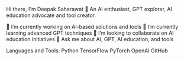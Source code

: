 Hi there, I'm Deepak Saharawat 👋
An AI enthusiast, GPT explorer, AI education advocate and tool creator.

🔭 I’m currently working on AI-based solutions and tools
🌱 I’m currently learning advanced GPT techniques
👯 I’m looking to collaborate on AI education initiatives
💬 Ask me about AI, GPT, AI education, and tools

Languages and Tools:
Python
TensorFlow
PyTorch
OpenAI
GitHub
